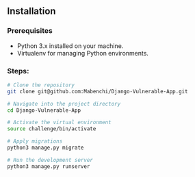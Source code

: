 ## Installation

### Prerequisites
- Python 3.x installed on your machine.
- Virtualenv for managing Python environments.

### Steps:

```bash
# Clone the repository
git clone git@github.com:Mabenchi/Django-Vulnerable-App.git

# Navigate into the project directory
cd Django-Vulnerable-App

# Activate the virtual environment
source challenge/bin/activate

# Apply migrations
python3 manage.py migrate

# Run the development server
python3 manage.py runserver
```

